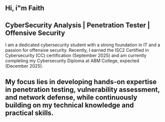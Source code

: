 Hi, i"m Faith
---
CyberSecurity Analysis | Penetration Tester | Offensive Security
---
I am a dedicated cybersecurity student with a strong foundation in IT and a passion for offensive security. Recently, I earned the ISC2 Certified in Cybersecurity (CC) certification (September 2025) and am currently completing my Cybersecurity Diploma at ABM College, expected (December 2025).

My focus lies in developing hands-on expertise in penetration testing, vulnerability assessment, and network defense, while continuously building on my technical knowledge and practical skills.
---

